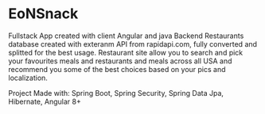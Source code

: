 # EoNSnack

Fullstack App created with client Angular and java Backend Restaurants database created with exteranm API from rapidapi.com, fully converted and splitted for the best usage. Restaurant site allow you to search and pick your favourites meals and restaurants and meals across all USA and recommend you some of the best choices based on your pics and localization.

Project Made with: Spring Boot, Spring Security, Spring Data Jpa, Hibernate, Angular 8+
